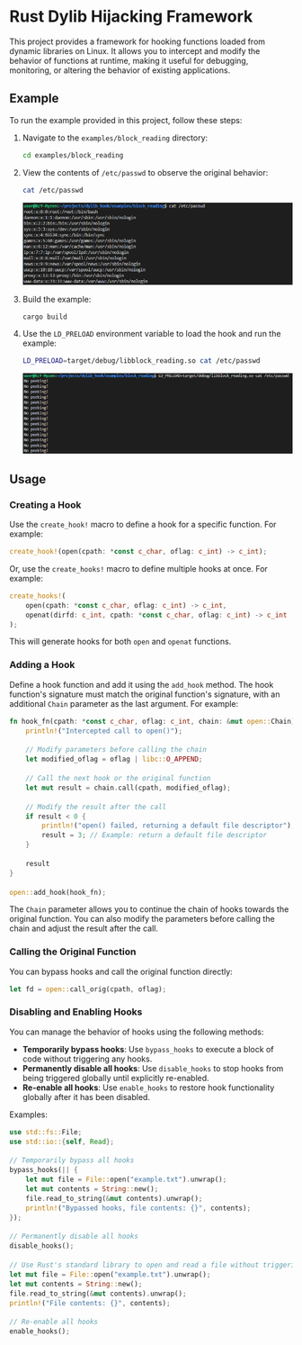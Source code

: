 # Rust Dylib Hijacking Framework

This project provides a framework for hooking functions loaded from dynamic libraries on Linux. It allows you to intercept and modify the behavior of functions at runtime, making it useful for debugging, monitoring, or altering the behavior of existing applications.

## Example

To run the example provided in this project, follow these steps:

1. Navigate to the `examples/block_reading` directory:
   ```bash
   cd examples/block_reading
   ```

2. View the contents of `/etc/passwd` to observe the original behavior:
   ```bash
   cat /etc/passwd
   ```
    ![Before Hook](examples/block_reading/before.png)

3. Build the example:
   ```bash
   cargo build
   ```

4. Use the `LD_PRELOAD` environment variable to load the hook and run the example:
   ```bash
   LD_PRELOAD=target/debug/libblock_reading.so cat /etc/passwd
   ```
    ![After Hook](examples/block_reading/after.png)



## Usage

### Creating a Hook

Use the `create_hook!` macro to define a hook for a specific function. For example:

```rust
create_hook!(open(cpath: *const c_char, oflag: c_int) -> c_int);
```


Or, use the `create_hooks!` macro to define multiple hooks at once. For example:

```rust
create_hooks!(
    open(cpath: *const c_char, oflag: c_int) -> c_int,
    openat(dirfd: c_int, cpath: *const c_char, oflag: c_int) -> c_int
);
```

This will generate hooks for both `open` and `openat` functions.

### Adding a Hook

Define a hook function and add it using the `add_hook` method. The hook function's signature must match the original function's signature, with an additional `Chain` parameter as the last argument. For example:

```rust
fn hook_fn(cpath: *const c_char, oflag: c_int, chain: &mut open::Chain) -> c_int {
    println!("Intercepted call to open()");

    // Modify parameters before calling the chain
    let modified_oflag = oflag | libc::O_APPEND;

    // Call the next hook or the original function
    let mut result = chain.call(cpath, modified_oflag);

    // Modify the result after the call
    if result < 0 {
        println!("open() failed, returning a default file descriptor");
        result = 3; // Example: return a default file descriptor
    }

    result
}

open::add_hook(hook_fn);
```

The `Chain` parameter allows you to continue the chain of hooks towards the original function. You can also modify the parameters before calling the chain and adjust the result after the call.

### Calling the Original Function

You can bypass hooks and call the original function directly:

```rust
let fd = open::call_orig(cpath, oflag);
```

### Disabling and Enabling Hooks

You can manage the behavior of hooks using the following methods:

- **Temporarily bypass hooks**: Use `bypass_hooks` to execute a block of code without triggering any hooks.
- **Permanently disable all hooks**: Use `disable_hooks` to stop hooks from being triggered globally until explicitly re-enabled.
- **Re-enable all hooks**: Use `enable_hooks` to restore hook functionality globally after it has been disabled.

Examples:

```rust
use std::fs::File;
use std::io::{self, Read};

// Temporarily bypass all hooks
bypass_hooks(|| {
    let mut file = File::open("example.txt").unwrap();
    let mut contents = String::new();
    file.read_to_string(&mut contents).unwrap();
    println!("Bypassed hooks, file contents: {}", contents);
});

// Permanently disable all hooks
disable_hooks();

// Use Rust's standard library to open and read a file without triggering hooks
let mut file = File::open("example.txt").unwrap();
let mut contents = String::new();
file.read_to_string(&mut contents).unwrap();
println!("File contents: {}", contents);

// Re-enable all hooks
enable_hooks();
```
